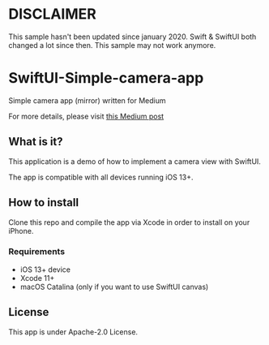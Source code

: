 # DISCLAIMER
This sample hasn't been updated since january 2020. Swift & SwiftUI both changed a lot since then. This sample may not work anymore.

# SwiftUI-Simple-camera-app
Simple camera app (mirror) written for Medium

For more details, please visit [this Medium post](https://medium.com/@gaspard.rosay/create-a-camera-app-with-swiftui-60876fcb9118)

## What is it?

This application is a demo of how to implement a camera view with SwiftUI.

The app is compatible with all devices running iOS 13+.

## How to install 

Clone this repo and compile the app via Xcode in order to install on your iPhone.

### Requirements

* iOS 13+ device 
* Xcode 11+
* macOS Catalina (only if you want to use SwiftUI canvas)

## License

This app is under Apache-2.0 License.
